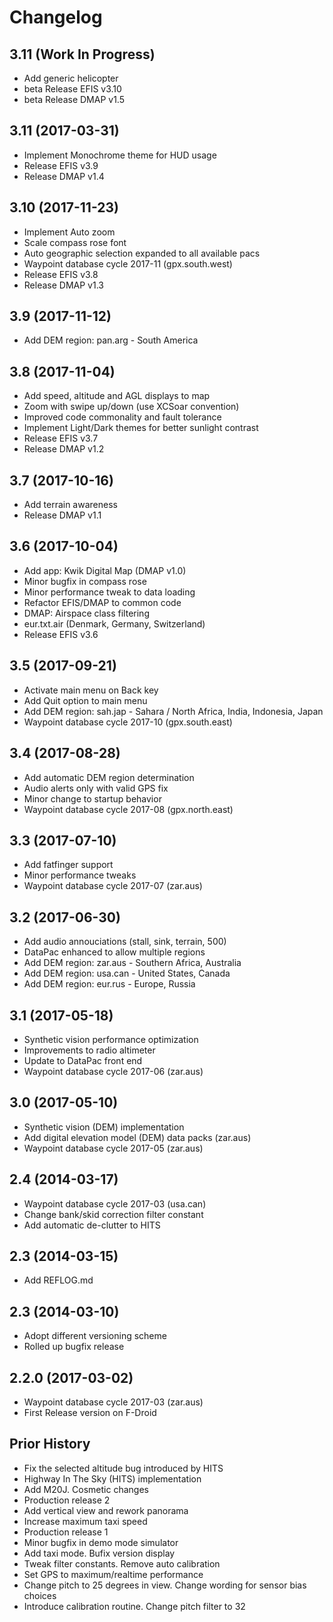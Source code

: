 Changelog
=========
3.11 (Work In Progress)
------------------
* Add generic helicopter
* beta Release EFIS v3.10
* beta Release DMAP v1.5

3.11 (2017-03-31)
------------------
* Implement Monochrome theme for HUD usage
* Release EFIS v3.9
* Release DMAP v1.4

3.10 (2017-11-23)
------------------
* Implement Auto zoom
* Scale compass rose font
* Auto geographic selection expanded to all available pacs
* Waypoint database cycle 2017-11 (gpx.south.west)
* Release EFIS v3.8
* Release DMAP v1.3

3.9 (2017-11-12)
------------------
* Add DEM region: pan.arg - South America

3.8 (2017-11-04)
------------------
* Add speed, altitude and AGL displays to map
* Zoom with swipe up/down (use XCSoar convention)
* Improved code commonality and fault tolerance
* Implement Light/Dark themes for better sunlight contrast
* Release EFIS v3.7
* Release DMAP v1.2

3.7 (2017-10-16)
------------------
* Add terrain awareness
* Release DMAP v1.1

3.6 (2017-10-04)
------------------
* Add app: Kwik Digital Map (DMAP v1.0)
* Minor bugfix in compass rose
* Minor performance tweak to data loading
* Refactor EFIS/DMAP to common code
* DMAP: Airspace class filtering
* eur.txt.air (Denmark, Germany, Switzerland)
* Release EFIS v3.6

3.5 (2017-09-21)
------------------
* Activate main menu on Back key
* Add Quit option to main menu
* Add DEM region: sah.jap - Sahara / North Africa, India, Indonesia, Japan
* Waypoint database cycle 2017-10 (gpx.south.east)

3.4 (2017-08-28)
------------------
* Add automatic DEM region determination
* Audio alerts only with valid GPS fix
* Minor change to startup behavior
* Waypoint database cycle 2017-08 (gpx.north.east)

3.3 (2017-07-10)
------------------
* Add fatfinger support
* Minor performance tweaks
* Waypoint database cycle 2017-07 (zar.aus)

3.2 (2017-06-30)
------------------
* Add audio annouciations (stall, sink, terrain, 500)
* DataPac enhanced to allow multiple regions
* Add DEM region: zar.aus - Southern Africa, Australia
* Add DEM region: usa.can - United States, Canada
* Add DEM region: eur.rus - Europe, Russia

3.1 (2017-05-18)
------------------
* Synthetic vision performance optimization
* Improvements to radio altimeter
* Update to DataPac front end
* Waypoint database cycle 2017-06 (zar.aus)

3.0 (2017-05-10)
------------------
* Synthetic vision (DEM) implementation
* Add digital elevation model (DEM) data packs (zar.aus)
* Waypoint database cycle 2017-05 (zar.aus)

2.4 (2014-03-17)
------------------
* Waypoint database cycle 2017-03 (usa.can)
* Change bank/skid correction filter constant
* Add automatic de-clutter to HITS

2.3 (2014-03-15)
------------------
* Add REFLOG.md 

2.3 (2014-03-10)
------------------
* Adopt different versioning scheme
* Rolled up bugfix release 

2.2.0 (2017-03-02)
------------------
* Waypoint database cycle 2017-03 (zar.aus)
* First Release version on F-Droid

Prior History
------------------
* Fix the selected altitude bug introduced by HITS
* Highway In The Sky (HITS) implementation
* Add M20J. Cosmetic changes
* Production release 2
* Add vertical view and rework panorama
* Increase maximum taxi speed
* Production release 1
* Minor bugfix in demo mode simulator
* Add taxi mode. Bufix version display
* Tweak filter constants. Remove auto calibration
* Set GPS to maximum/realtime performance
* Change pitch to 25 degrees in view. Change wording for sensor bias choices
* Introduce calibration routine. Change pitch filter to 32